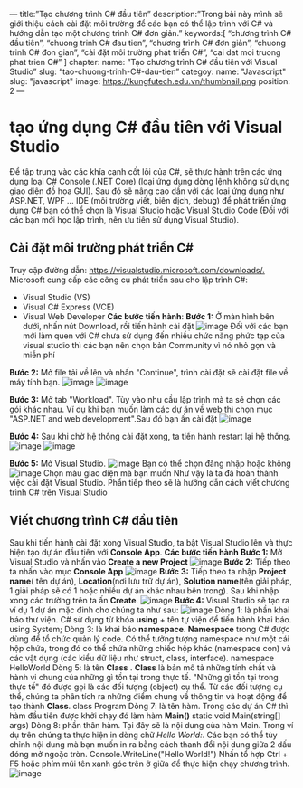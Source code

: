 
—
title:”Tạo chương trình C# đầu tiên”
description:”Trong bài này mình sẽ giới thiệu cách cài đặt môi trường để các bạn có thể lập trình với C# và hướng dẫn tạo một chương trình C# đơn giản.”
keywords:[
“chương trình C# đầu tiên”,
“chuong trinh C# đau tien”,
“chương trình C# đơn giản”,
“chuong trinh C# đon gian”,
“cài đặt môi trường phát triển C#”,
“cai dat moi truong phat trien C#”
]
chapter:
	name: ”Tạo chương trình C# đầu tiên với Visual Studio”
	slug: “tao-chuong-trinh-C#-dau-tien”
categoy:
 name: "Javascript"
 slug: "javascript"
image: https://kungfutech.edu.vn/thumbnail.png
position: 2
—
 # tạo ứng dụng C# đầu tiên với Visual Studio
 <content-info>
 Để tập trung vào các khía cạnh cốt lõi của C#, sẽ thực hành trên các ứng dụng loại C# Console (.NET Core) (loại ứng dụng dòng lệnh không sử dụng giao diện đồ họa GUI). Sau đó sẽ nâng cao dần với các loại ứng dụng như ASP.NET, WPF ...
 </content-info> 
 <content-info>
 IDE (môi trường viết, biên dịch, debug) để phát triển ứng dụng C# bạn có thể chọn là Visual Studio hoặc Visual Studio Code (Đối với các bạn mới học lập trình, nên ưu tiên sử dụng Visual Studio).
 </content-info> 
 
## Cài đặt môi trường phát triển C#
Truy cập đường dẫn: <https://visualstudio.microsoft.com/downloads/.>
Microsoft cung cấp các công cụ phát triển sau cho lập trình C#:
- Visual Studio (VS)
- Visual C# Express (VCE)
- Visual Web Developer
**Các bước tiến hành**:
**Bước 1:** Ở màn hình bên dưới, nhấn nút Download, rồi tiến hành cài đặt
![image](https://user-images.githubusercontent.com/50008521/182108009-cf7f27e1-4fa2-4943-b7f6-20746089bcca.png)
 <content-info>Đối với các bạn mới làm quen với C# chưa sử dụng đến nhiều chức năng phức tạp của visual studio thì các bạn nên chọn bản Community vì nó nhỏ gọn và miễn phí</content-info> 
 
**Bước 2:** Mở file tải về lên và nhấn "Continue", trình cài đặt sẽ cài đặt file về máy tính bạn.
![image](https://user-images.githubusercontent.com/50008521/182108048-3410c353-a6bb-4ec8-b3d9-ac90dc6ce301.png)
![image](https://user-images.githubusercontent.com/50008521/182108095-a0d564f2-0001-4f94-93fd-2d32f8cc8b9e.png)

**Bước 3:** Mở tab "Workload". Tùy vào nhu cầu lập trình mà ta sẽ chọn các gói khác nhau. Ví dụ khi bạn muốn làm các dự án về web thì chọn mục "ASP.NET and web development".Sau đó bạn ấn cài đặt
![image](https://user-images.githubusercontent.com/50008521/182108144-68aa5294-ce2e-468c-af8c-72ebedf5e279.png)

**Bước 4:** Sau khi chờ hệ thống cài đặt xong, ta tiến hành restart lại hệ thống.
![image](https://user-images.githubusercontent.com/50008521/182108181-8771e2d1-7b55-4eb9-9993-754242f56f4e.png)
![image](https://user-images.githubusercontent.com/50008521/182108225-10daff0e-9ad1-47b8-b1a4-59f8054c863a.png)

**Bước 5:** Mở Visual Studio.
![image](https://user-images.githubusercontent.com/50008521/182108262-a152de22-b6a3-4600-9bf5-2c550494ede2.png)
Bạn có thể chọn đăng nhập hoặc không
![image](https://user-images.githubusercontent.com/50008521/182108299-68dd8f2e-1912-4ea7-8134-ec62c70816fe.png)
Chọn màu giao diện mà bạn muốn
Như vậy là ta đã hoàn thành việc cài đặt Visual Studio. Phần tiếp theo sẽ là hướng dẫn cách viết chương trình C# trên Visual Studio
## Viết chương trình C# đầu tiên
Sau khi tiến hành cài đặt xong Visual Studio, ta bật Visual Studio lên và thực hiện tạo dự án đầu tiên với **Console App**.
**Các bước tiến hành**
**Bước 1:** Mở Visual Studio và nhấn vào **Create a new Project**
![image](https://user-images.githubusercontent.com/50008521/182108333-fee69ecc-f527-41d4-9e42-96985fa2faab.png)
**Bước 2:** Tiếp theo ta nhấn vào mục **Console App**
![image](https://user-images.githubusercontent.com/50008521/182108373-2a0bec81-588c-450d-99ae-7fa49646d2fd.png)
**Bước 3:** Tiếp theo ta nhập **Project name**( tên dự án), **Location**(nơi lưu trữ dự án), **Solution name**(tên giải pháp, 1 giải pháp sẽ có 1 hoặc nhiều dự án khác nhau bên trong). Sau khi nhập xong các trường trên ta ấn **Create**.
![image](https://user-images.githubusercontent.com/50008521/182108397-0243f8fc-7a22-41c6-b60f-ae881df674cc.png)
**Bước 4:** Visual Studio sẽ tạo ra ví dụ 1 dự án mặc đinh cho chúng ta như sau:
![image](https://user-images.githubusercontent.com/50008521/182108437-ec76bbfd-f99c-48ac-89ba-a6dcc8fb2ba3.png)
Dòng 1: là phần khai báo thư viện. C# sử dụng từ khóa **using** + tên tự viện để tiến hành khai báo.
<content-result>using System;</content-result> 
Dòng 3: là khai báo **namespace**.  **Namespace**  trong C# được dùng để tổ chức quản lý code. Có thể tưởng tượng namespace như một cái hộp chứa, trong đó có thể chứa những chiếc hộp khác (namespace con) và các vật dụng (các kiểu dữ liệu như struct, class, interface).
<content-result>namespace HelloWorld</content-result> 
Dòng 5: là tên **Class** . **Class** là bản mô tả những tính chất và hành vi chung của những gì tồn tại trong thực tế. "Những gì tồn tại trong thực tế" đó được gọi là các đối tượng (object) cụ thể. Từ các đối tượng cụ thể, chúng ta phân tích ra những điểm chung về thông tin và hoạt động để tạo thành **Class**.
<content-result>class Program</content-result> 
Dòng 7: là tên hàm. Trong các dự án C# thì hàm đầu tiên được khởi chạy đó làm hàm **Main()**
<content-result>static void Main(string[] args)</content-result> 
Dòng 8: phần thân hàm. Tại đây sẽ là nội dung của hàm Main. Trong ví dụ trên chúng ta thực hiện in dòng chữ *Hello World:*. Các bạn có thể tùy chỉnh nội dung mà bạn muốn in ra bằng cách thanh đổi nội dung giữa 2 dấu đóng mở ngoặc tròn.
<content-result>Console.WriteLine("Hello World!")</content-result> 
Nhấn tổ hợp Ctrl + F5 hoặc phím mũi tên xanh góc trên ở giữa để thực hiện chạy chương trình.
![image](https://user-images.githubusercontent.com/50008521/182108488-997ecd1f-ef3d-45d5-aeaa-ebee9b99184f.png)

